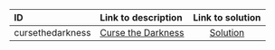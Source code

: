 | ID | Link to description | Link to solution |
|:---|:---|:---:|
| cursethedarkness | [Curse the Darkness](https://open.kattis.com/problems/cursethedarkness) | [Solution](https://github.com/versenyi98/leetcode-solutions/tree/main/solutions/Curse%20the%20Darkness)|
